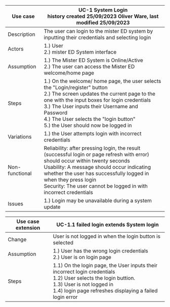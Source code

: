 | Use case       | UC-1 System Login   <br> history created 25/09/2023 Oliver Ware, last modified 25/09/2023 |
|----------------|------------------------------------------------------------------------------------------------------------------------------------------------------------------------------------------------------------------------------------------------------------------------------------------------------------------------------------------------------------------------------------------------------------------------------------------------------------------------------------------------------------------------------------------------------------------------------------------------------------------------------------------------------------------------------------------------------------------------------------------------------------------------------------------------------------------------------------------------------------------------------------------------------------------|
| Description    | The user can login to the mister ED system by inputting their credentials and selecting login          
| Actors         | 1.) User <br> 2.) mister ED System interface                                                
| Assumption     | 1.) The Mister ED System is Online/Active <br> 2.) The user can access the Mister ED welcome/home page |
| Steps          | 1.) On the welcome/ home page, the user selects the "Login/register" button <br> 2.) The screen updates the current page to the one with the input boxes for login credentials <br> 3.) The User inputs their Username and Password<br> 4.) The User selects the "login button" <br> 5.) the User should now be logged in
| Variations     | 1.) the User attempts login with incorrect credentials |
| Non-functional |   Reliability: after pressing login, the result (successful login or page refresh with error) should occur within twenty seconds <br> Usability: A message should occur indicating whether the user has successfully logged in when they press login <br> Security: The user cannot be logged in with incorrect credentials |
| Issues         | 1.) Login may be unavailable during a system update   |

| Use case extension  | UC-1.1 failed login **extends** System login|
|----------------|------------------------------------------------------------------------------------------------------------------------------------------------------------------------------------------------------------------------------------------------------------------------------------------------------------------------------------------------------------------------------------------------------------------------------------------------------------------------------------------------------------------------------------------------------------------------------------------------------------------------------------------------------------------------------------------------------------------------------------------------------------------------------------------------------------------------------------------------------------------------------------------------------------------|
| Change         | User is not logged in when the login button is selected  |                                                             
| Assumption     | 1.) User has the wrong login credentials <br> 2.) User is on login page|
| Steps          | 1.1) On the login page, the User inputs their incorrect login credentials <br> 1.2) User selects the login buttion.<br> 1.3) User is not logged in <br> 1.4) login page refreshes displaying a failed login error |

